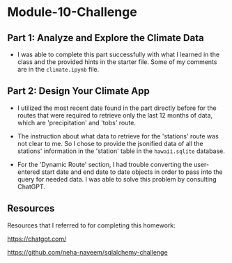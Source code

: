 # Module-10-Challenge

## Part 1: Analyze and Explore the Climate Data

- I was able to complete this part successfully with what I learned in the class and the provided hints in the starter file. Some of my comments are in the `climate.ipynb` file.

## Part 2: Design Your Climate App

- I utilized the most recent date found in the part directly before for the routes that were required to retrieve only the last 12 months of data, which are 'precipitation' and 'tobs' route.

- The instruction about what data to retrieve for the 'stations' route was not clear to me. So I chose to provide the jsonified data of all the stations' information in the 'station' table in the `hawaii.sqlite` database.

- For the 'Dynamic Route' section, I had trouble converting the user-entered start date and end date to date objects in order to pass into the query for needed data. I was able to solve this problem by consulting ChatGPT.

## Resources

Resources that I referred to for completing this homework:

<https://chatgpt.com/>

<https://github.com/neha-nayeem/sqlalchemy-challenge>
